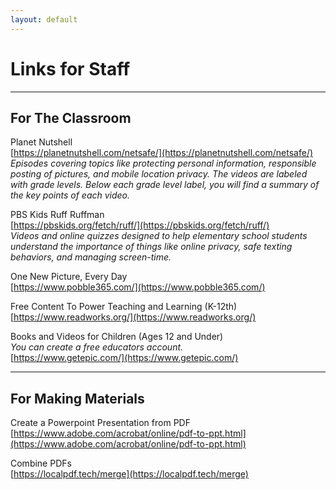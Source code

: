 ```yaml
---
layout: default
---
```

# Links for Staff
---

## For The Classroom
Planet Nutshell  
[https://planetnutshell.com/netsafe/](https://planetnutshell.com/netsafe/)  
*Episodes covering topics like protecting personal information, responsible posting of pictures, and mobile location privacy. The videos are labeled with grade levels. Below each grade level label, you will find a summary of the key points of each video.*  

PBS Kids Ruff Ruffman  
[https://pbskids.org/fetch/ruff/](https://pbskids.org/fetch/ruff/)  
*Videos and online quizzes designed to help elementary school students understand the importance of things like online privacy, safe texting behaviors, and managing screen-time.*

One New Picture, Every Day  
[https://www.pobble365.com/](https://www.pobble365.com/)

Free Content To Power Teaching and Learning (K-12th)  
[https://www.readworks.org/](https://www.readworks.org/)

Books and Videos for Children (Ages 12 and Under)  
_You can create a free educators account._  
[https://www.getepic.com/](https://www.getepic.com/)

---
## For Making Materials
Create a Powerpoint Presentation from PDF  
[https://www.adobe.com/acrobat/online/pdf-to-ppt.html](https://www.adobe.com/acrobat/online/pdf-to-ppt.html)  

Combine PDFs  
[https://localpdf.tech/merge](https://localpdf.tech/merge)

